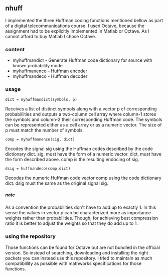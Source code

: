 ## nhuff 

I implemented the three Huffman coding functions mentioned bellow as part of a digital telecommunications course. I used Octave, because the assignment had to be explicitly implemented in Matlab or Octave. As I cannot afford to buy Matlab I chose Octave. 

### content
 * myhuffmandict - Generate Huffman code dictionary for source with known probability mode
 * myhuffmanenco - Huffman encoder
 * myhuffmandeco - Huffman decoder

### usage
```
dict = myhuffmandict(symbols, p)
```
Receives a list of distinct symbols  along with a vector p of corresponding probabillities and outputs a two-column cell array where column-1 stores the symbols and column-2 their corresponding Huffman code. The symbols can be represented either as a cell array or as a numeric vector. The size of p must match the number of symbols. 

```
comp = myhuffmanenco(sig, dict)
```
Encodes the signal sig using the Huffman codes described by the code dictionary dict. sig, must have the form of a numeric vector. dict, must have the form described above. comp is the resulting endocing of sig.

```
dsig = huffmandeco(comp,dict)
```
Decodes the numeric Huffman code vector comp using the code dictionary dict. dsig must the same as the original signal sig.

##### note
As a convention the probabilities don't have to add up to exactly 1. In this sense the values in vector p can be characterized more as importance weights rather than probabilities. Though, for achieving best compression ratio it is better to adjust the weights so that they do add up to 1.


### using the repository
Those functions can be found for Octave but are not bundled in the official version. So instead of searching, downloading and installing the right packets you can instead use this repository. I tried to maintain as much compatibillity as possible with mathworks specifications for those functions.

